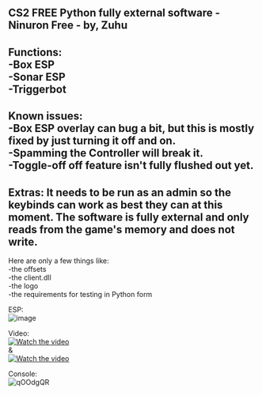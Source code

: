 CS2 FREE Python fully external software - Ninuron Free - by, Zuhu
-----------------------------------------------------------------------------------------
Functions:                                                                                                                                             
-Box ESP                                                                                                                                             
-Sonar ESP                                                                                                                                             
-Triggerbot                                                                                                                                             
-----------------------------------------------------------------------------------------
Known issues:                                                                                                                                             
-Box ESP overlay can bug a bit, but this is mostly fixed by just turning it off and on.                                                                                                                                             
-Spamming the Controller will break it.                                                                                                                                             
-Toggle-off off feature isn't fully flushed out yet.                                                                                                                                             
-----------------------------------------------------------------------------------------
Extras:
It needs to be run as an admin so the keybinds can work as best they can at this moment.
The software is fully external and only reads from the game's memory and does not write.
-----------------------------------------------------------------------------------------
Here are only a few things like:                                                                                                                                             
-the offsets                                                                                                                                             
-the client.dll                                                                                                                                             
-the logo                                                                                                                                             
-the requirements for testing in Python form                                                                                                                                             

ESP:                                                                                                                                             
![image](https://github.com/ZuhuInc/TESTS/assets/66175704/fb78a5e2-4b63-4096-96ba-4b24c1f4002a)

Video:                                                                                                         
[![Watch the video](https://i.imgur.com/gORJsQr.jpeg)](https://youtu.be/OTJloZ6pHzE)                                                                        
&                                                                                                            
[![Watch the video](https://i.imgur.com/H9Yo7KM.jpeg)](https://youtu.be/IJC947yjhzo)                                                      

Console:                                                                                                
![qOOdgQR](https://github.com/user-attachments/assets/e7a15831-1a60-48ba-a245-d5eb8098a94c)

